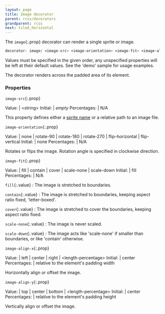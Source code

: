 ```yaml
---
layout: page
title: Image decorator
parent: rcss/decorators
grandparent: rcss
next: tiled_horizontal
---
```


The `image`{:.prop} decorator can render a single sprite or image.

```css
decorator: image( <image-src> <image-orientation> <image-fit> <image-align-x> <image-align-y> );
```
Values must be specified in the given order, any unspecified properties will be left at their default values. See the 'demo' sample for usage examples.

The decorator renders across the padded area of its element.

### Properties

`image-src`{:.prop}

Value: | \<string\>
Initial: | *empty*
Percentages: | N/A

This property defines either a [sprite name](../sprite_sheets.html) or a relative path to an image file.

`image-orientation`{:.prop}

Value: | none \| rotate-90 \| rotate-180 \| rotate-270 \| flip-horizontal \| flip-vertical
Initial: | none
Percentages: | N/A

Rotates or flips the image. Rotation angle is specified in clockwise direction.

`image-fit`{:.prop}

Value: | fill \| contain \| cover \| scale-none \| scale-down
Initial: | fill
Percentages: | N/A

`fill`{:.value}
: The image is stretched to boundaries.

`contain`{:.value}
: The image is stretched to boundaries, keeping aspect ratio fixed, 'letter-boxed'.

`cover`{:.value}
: The image is stretched to cover the boundaries, keeping aspect ratio fixed.

`scale-none`{:.value}
: The image is never scaled.

`scale-down`{:.value}
: The image acts like 'scale-none' if smaller than boundaries, or like 'contain' otherwise.


`image-align-x`{:.prop}

Value: | left \| center \| right \| \<length-percentage\>
Initial: | center
Percentages: | relative to the element's padding width

Horizontally align or offset the image.

`image-align-y`{:.prop}

Value: | top \| center \| bottom \| \<length-percentage\>
Initial: | center
Percentages: | relative to the element's padding height

Vertically align or offset the image.
